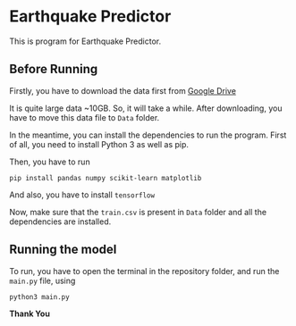 # Earthquake Predictor

This is program for Earthquake Predictor. 

## Before Running

Firstly, you have to download the data first from [Google Drive](https://drive.google.com/drive/folders/1GFGXiG8V3FIc5YKTP-dejyFPH3jAw95i?usp=drive_link)

It is quite large data ~10GB. So, it will take a while. After downloading, you have to move this data file to `Data` folder.

In the meantime, you can install the dependencies to run the program. First of all, you need to install Python 3 as well as pip.

Then, you have to run

```
pip install pandas numpy scikit-learn matplotlib 
```

And also, you have to install `tensorflow`


Now, make sure that the `train.csv` is present in `Data` folder and all the dependencies are installed.

## Running the model

To run, you have to open the terminal in the repository folder, and run the `main.py` file, using

```
python3 main.py
```


**Thank You**
